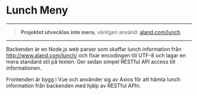 # Lunch Meny

-----

> **Projektet utvecklas inte mera**, vänligen använd: [aland.com/lunch](https://www.aland.com/lunch)
  
-----

Backenden är en Node.js web parser som skaffar lunch information från http://www.aland.com/lunch/ och fixar encodingen till UTF-8 och lagar en mera standard stil på texten. Ger sedan simpel RESTful API access till informationen.

Frontenden är bygg i Vue och använder sig av Axios för att hämta lunch information från backenden med hjälp av RESTful APIn.
